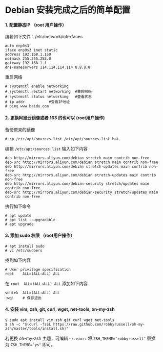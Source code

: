 # Debian 安装完成之后的简单配置

#### 1. 配置静态IP （root 用户操作）

编辑如下文件：/etc/network/interfaces

```shell
auto enp0s3
iface enp0s3 inet static
address 192.168.1.160
netmask 255.255.255.0
gateway 192.168.1.1
dns-nameservers 114.114.114.114 8.8.8.8
```

重启网络

```shell
# systemctl enable networking
# systemctl restart networking	#重启网络
# systemctl status networking	#查看状态
# ip addr			#查看IP地址
# ping www.baidu.com
```

#### 2. 更换阿里云镜像或者 163 的也可以 (root用户操作)

备份原来的镜像  

```shell
# cp /etc/apt/sources.list /etc/apt/sources.list.bak
```

编辑 `/etc/apt/sources.list` 输入如下内容

```shell
deb http://mirrors.aliyun.com/debian stretch main contrib non-free
deb-src http://mirrors.aliyun.com/debian stretch main contrib non-free
deb http://mirrors.aliyun.com/debian stretch-updates main contrib non-free
deb-src http://mirrors.aliyun.com/debian stretch-updates main contrib non-free
deb http://mirrors.aliyun.com/debian-security stretch/updates main contrib non-free
deb-src http://mirrors.aliyun.com/debian-security stretch/updates main contrib non-free
```

执行如下命令

```shell
# apt update
# apt list --upgradable
# apt upgrade
```

#### 3. 添加 sudo 权限 （root用户操作）

```shell
# apt install sudo
# vi /etc/sudoers
```

找到如下内容

```shell
# User privilege specification
root 	ALL=(ALL:ALL) ALL
```

在 `root  ALL=(ALL:ALL) ALL` 添加如下内容

```shell
sontek  ALL=(ALL:ALL) ALL
:wq!    # 保存退出
```

#### 4. 安装 vim, zsh, git, curl, wget, net-tools, on-my-zsh

```shell
$ sudo apt install vim zsh git curl wget net-tools
$ sh -c "$(curl -fsSL https://raw.github.com/robbyrussell/oh-my-zsh/master/tools/install.sh)"
```

若更换 oh-my-zsh 主题，可编辑 `~/.vimrc` 将 `ZSH_THEME="robbyrussell"` 替换为 `ZSH_THEME="ys"` 即可。